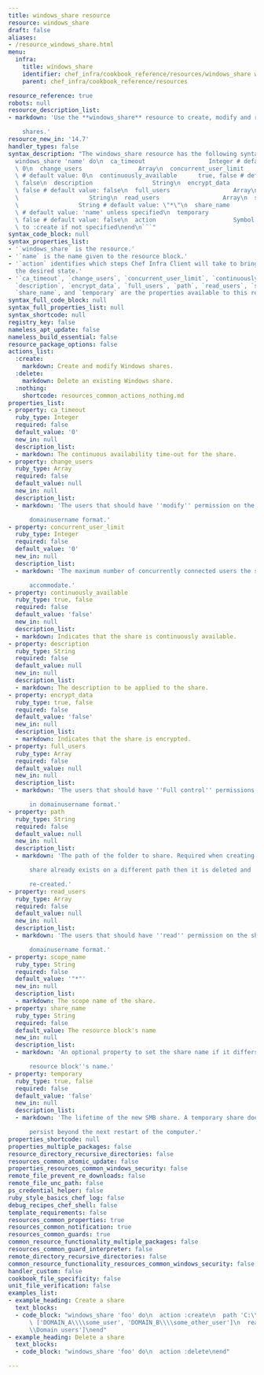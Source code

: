 ```yaml
---
title: windows_share resource
resource: windows_share
draft: false
aliases:
- /resource_windows_share.html
menu:
  infra:
    title: windows_share
    identifier: chef_infra/cookbook_reference/resources/windows_share windows_share
    parent: chef_infra/cookbook_reference/resources

resource_reference: true
robots: null
resource_description_list:
- markdown: 'Use the **windows_share** resource to create, modify and remove Windows

    shares.'
resource_new_in: '14.7'
handler_types: false
syntax_description: "The windows_share resource has the following syntax:\n\n``` ruby\n\
  windows_share 'name' do\n  ca_timeout                  Integer # default value:\
  \ 0\n  change_users                Array\n  concurrent_user_limit       Integer\
  \ # default value: 0\n  continuously_available      true, false # default value:\
  \ false\n  description                 String\n  encrypt_data                true,\
  \ false # default value: false\n  full_users                  Array\n  path    \
  \                    String\n  read_users                  Array\n  scope_name \
  \                 String # default value: \"*\"\n  share_name                  String\
  \ # default value: 'name' unless specified\n  temporary                   true,\
  \ false # default value: false\n  action                      Symbol # defaults\
  \ to :create if not specified\nend\n```"
syntax_code_block: null
syntax_properties_list:
- '`windows_share` is the resource.'
- '`name` is the name given to the resource block.'
- '`action` identifies which steps Chef Infra Client will take to bring the node into
  the desired state.'
- '`ca_timeout`, `change_users`, `concurrent_user_limit`, `continuously_available`,
  `description`, `encrypt_data`, `full_users`, `path`, `read_users`, `scope_name`,
  `share_name`, and `temporary` are the properties available to this resource.'
syntax_full_code_block: null
syntax_full_properties_list: null
syntax_shortcode: null
registry_key: false
nameless_apt_update: false
nameless_build_essential: false
resource_package_options: false
actions_list:
  :create:
    markdown: Create and modify Windows shares.
  :delete:
    markdown: Delete an existing Windows share.
  :nothing:
    shortcode: resources_common_actions_nothing.md
properties_list:
- property: ca_timeout
  ruby_type: Integer
  required: false
  default_value: '0'
  new_in: null
  description_list:
  - markdown: The continuous availability time-out for the share.
- property: change_users
  ruby_type: Array
  required: false
  default_value: null
  new_in: null
  description_list:
  - markdown: 'The users that should have ''modify'' permission on the share in

      domainusername format.'
- property: concurrent_user_limit
  ruby_type: Integer
  required: false
  default_value: '0'
  new_in: null
  description_list:
  - markdown: 'The maximum number of concurrently connected users the share can

      accommodate.'
- property: continuously_available
  ruby_type: true, false
  required: false
  default_value: 'false'
  new_in: null
  description_list:
  - markdown: Indicates that the share is continuously available.
- property: description
  ruby_type: String
  required: false
  default_value: null
  new_in: null
  description_list:
  - markdown: The description to be applied to the share.
- property: encrypt_data
  ruby_type: true, false
  required: false
  default_value: 'false'
  new_in: null
  description_list:
  - markdown: Indicates that the share is encrypted.
- property: full_users
  ruby_type: Array
  required: false
  default_value: null
  new_in: null
  description_list:
  - markdown: 'The users that should have ''Full control'' permissions on the share

      in domainusername format.'
- property: path
  ruby_type: String
  required: false
  default_value: null
  new_in: null
  description_list:
  - markdown: 'The path of the folder to share. Required when creating. If the

      share already exists on a different path then it is deleted and

      re-created.'
- property: read_users
  ruby_type: Array
  required: false
  default_value: null
  new_in: null
  description_list:
  - markdown: 'The users that should have ''read'' permission on the share in

      domainusername format.'
- property: scope_name
  ruby_type: String
  required: false
  default_value: '"*"'
  new_in: null
  description_list:
  - markdown: The scope name of the share.
- property: share_name
  ruby_type: String
  required: false
  default_value: The resource block's name
  new_in: null
  description_list:
  - markdown: 'An optional property to set the share name if it differs from the

      resource block''s name.'
- property: temporary
  ruby_type: true, false
  required: false
  default_value: 'false'
  new_in: null
  description_list:
  - markdown: 'The lifetime of the new SMB share. A temporary share does not

      persist beyond the next restart of the computer.'
properties_shortcode: null
properties_multiple_packages: false
resource_directory_recursive_directories: false
resources_common_atomic_update: false
properties_resources_common_windows_security: false
remote_file_prevent_re_downloads: false
remote_file_unc_path: false
ps_credential_helper: false
ruby_style_basics_chef_log: false
debug_recipes_chef_shell: false
template_requirements: false
resources_common_properties: true
resources_common_notification: true
resources_common_guards: true
common_resource_functionality_multiple_packages: false
resources_common_guard_interpreter: false
remote_directory_recursive_directories: false
common_resource_functionality_resources_common_windows_security: false
handler_custom: false
cookbook_file_specificity: false
unit_file_verification: false
examples_list:
- example_heading: Create a share
  text_blocks:
  - code_block: "windows_share 'foo' do\n  action :create\n  path 'C:\\\\foo'\n  full_users\
      \ ['DOMAIN_A\\\\some_user', 'DOMAIN_B\\\\some_other_user']\n  read_users ['DOMAIN_C\\\
      \\Domain users']\nend"
- example_heading: Delete a share
  text_blocks:
  - code_block: "windows_share 'foo' do\n  action :delete\nend"

---
```

